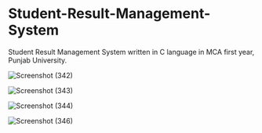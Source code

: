 # Student-Result-Management-System
Student Result Management System written in C language in MCA first year, Punjab University.

![Screenshot (342)](https://user-images.githubusercontent.com/62142963/82190456-aaa8c300-990e-11ea-91f0-eade17f757d1.png)

![Screenshot (343)](https://user-images.githubusercontent.com/62142963/82190766-2dca1900-990f-11ea-8197-117f37a1a7e1.png)

![Screenshot (344)](https://user-images.githubusercontent.com/62142963/82190894-5a7e3080-990f-11ea-8889-b7922f88c55c.png)

![Screenshot (346)](https://user-images.githubusercontent.com/62142963/82190910-60741180-990f-11ea-835d-1f30c81d6fe7.png)

